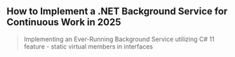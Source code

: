 ## How to Implement a .NET Background Service for Continuous Work in 2025

> Implementing an Ever-Running Background Service utilizing C# 11 feature - static virtual members in interfaces